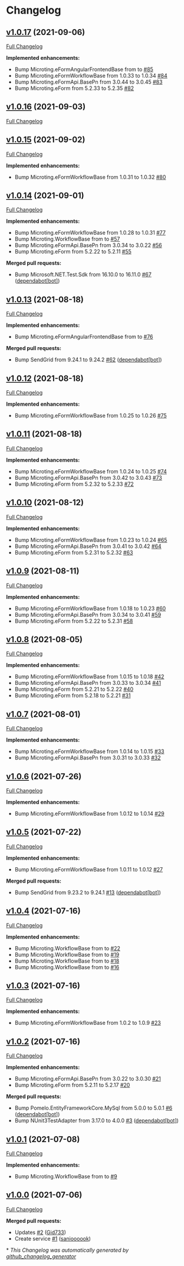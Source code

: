 # Changelog

## [v1.0.17](https://github.com/microting/eform-service-workflow-plugin/tree/v1.0.17) (2021-09-06)

[Full Changelog](https://github.com/microting/eform-service-workflow-plugin/compare/v1.0.16...v1.0.17)

**Implemented enhancements:**

- Bump Microting.eFormAngularFrontendBase from  to  [\#85](https://github.com/microting/eform-service-workflow-plugin/issues/85)
- Bump Microting.eFormWorkflowBase from 1.0.33 to 1.0.34 [\#84](https://github.com/microting/eform-service-workflow-plugin/issues/84)
- Bump Microting.eFormApi.BasePn from 3.0.44 to 3.0.45 [\#83](https://github.com/microting/eform-service-workflow-plugin/issues/83)
- Bump Microting.eForm from 5.2.33 to 5.2.35 [\#82](https://github.com/microting/eform-service-workflow-plugin/issues/82)

## [v1.0.16](https://github.com/microting/eform-service-workflow-plugin/tree/v1.0.16) (2021-09-03)

[Full Changelog](https://github.com/microting/eform-service-workflow-plugin/compare/v1.0.15...v1.0.16)

## [v1.0.15](https://github.com/microting/eform-service-workflow-plugin/tree/v1.0.15) (2021-09-02)

[Full Changelog](https://github.com/microting/eform-service-workflow-plugin/compare/v1.0.14...v1.0.15)

**Implemented enhancements:**

- Bump Microting.eFormWorkflowBase from 1.0.31 to 1.0.32 [\#80](https://github.com/microting/eform-service-workflow-plugin/issues/80)

## [v1.0.14](https://github.com/microting/eform-service-workflow-plugin/tree/v1.0.14) (2021-09-01)

[Full Changelog](https://github.com/microting/eform-service-workflow-plugin/compare/v1.0.13...v1.0.14)

**Implemented enhancements:**

- Bump Microting.eFormWorkflowBase from 1.0.28 to 1.0.31 [\#77](https://github.com/microting/eform-service-workflow-plugin/issues/77)
- Bump Microting.WorkflowBase from  to  [\#57](https://github.com/microting/eform-service-workflow-plugin/issues/57)
- Bump Microting.eFormApi.BasePn from 3.0.34 to 3.0.22 [\#56](https://github.com/microting/eform-service-workflow-plugin/issues/56)
- Bump Microting.eForm from 5.2.22 to 5.2.11 [\#55](https://github.com/microting/eform-service-workflow-plugin/issues/55)

**Merged pull requests:**

- Bump Microsoft.NET.Test.Sdk from 16.10.0 to 16.11.0 [\#67](https://github.com/microting/eform-service-workflow-plugin/pull/67) ([dependabot[bot]](https://github.com/apps/dependabot))

## [v1.0.13](https://github.com/microting/eform-service-workflow-plugin/tree/v1.0.13) (2021-08-18)

[Full Changelog](https://github.com/microting/eform-service-workflow-plugin/compare/v1.0.12...v1.0.13)

**Implemented enhancements:**

- Bump Microting.eFormAngularFrontendBase from  to  [\#76](https://github.com/microting/eform-service-workflow-plugin/issues/76)

**Merged pull requests:**

- Bump SendGrid from 9.24.1 to 9.24.2 [\#62](https://github.com/microting/eform-service-workflow-plugin/pull/62) ([dependabot[bot]](https://github.com/apps/dependabot))

## [v1.0.12](https://github.com/microting/eform-service-workflow-plugin/tree/v1.0.12) (2021-08-18)

[Full Changelog](https://github.com/microting/eform-service-workflow-plugin/compare/v1.0.11...v1.0.12)

**Implemented enhancements:**

- Bump Microting.eFormWorkflowBase from 1.0.25 to 1.0.26 [\#75](https://github.com/microting/eform-service-workflow-plugin/issues/75)

## [v1.0.11](https://github.com/microting/eform-service-workflow-plugin/tree/v1.0.11) (2021-08-18)

[Full Changelog](https://github.com/microting/eform-service-workflow-plugin/compare/v1.0.10...v1.0.11)

**Implemented enhancements:**

- Bump Microting.eFormWorkflowBase from 1.0.24 to 1.0.25 [\#74](https://github.com/microting/eform-service-workflow-plugin/issues/74)
- Bump Microting.eFormApi.BasePn from 3.0.42 to 3.0.43 [\#73](https://github.com/microting/eform-service-workflow-plugin/issues/73)
- Bump Microting.eForm from 5.2.32 to 5.2.33 [\#72](https://github.com/microting/eform-service-workflow-plugin/issues/72)

## [v1.0.10](https://github.com/microting/eform-service-workflow-plugin/tree/v1.0.10) (2021-08-12)

[Full Changelog](https://github.com/microting/eform-service-workflow-plugin/compare/v1.0.9...v1.0.10)

**Implemented enhancements:**

- Bump Microting.eFormWorkflowBase from 1.0.23 to 1.0.24 [\#65](https://github.com/microting/eform-service-workflow-plugin/issues/65)
- Bump Microting.eFormApi.BasePn from 3.0.41 to 3.0.42 [\#64](https://github.com/microting/eform-service-workflow-plugin/issues/64)
- Bump Microting.eForm from 5.2.31 to 5.2.32 [\#63](https://github.com/microting/eform-service-workflow-plugin/issues/63)

## [v1.0.9](https://github.com/microting/eform-service-workflow-plugin/tree/v1.0.9) (2021-08-11)

[Full Changelog](https://github.com/microting/eform-service-workflow-plugin/compare/v1.0.8...v1.0.9)

**Implemented enhancements:**

- Bump Microting.eFormWorkflowBase from 1.0.18 to 1.0.23 [\#60](https://github.com/microting/eform-service-workflow-plugin/issues/60)
- Bump Microting.eFormApi.BasePn from 3.0.34 to 3.0.41 [\#59](https://github.com/microting/eform-service-workflow-plugin/issues/59)
- Bump Microting.eForm from 5.2.22 to 5.2.31 [\#58](https://github.com/microting/eform-service-workflow-plugin/issues/58)

## [v1.0.8](https://github.com/microting/eform-service-workflow-plugin/tree/v1.0.8) (2021-08-05)

[Full Changelog](https://github.com/microting/eform-service-workflow-plugin/compare/v1.0.7...v1.0.8)

**Implemented enhancements:**

- Bump Microting.eFormWorkflowBase from 1.0.15 to 1.0.18 [\#42](https://github.com/microting/eform-service-workflow-plugin/issues/42)
- Bump Microting.eFormApi.BasePn from 3.0.33 to 3.0.34 [\#41](https://github.com/microting/eform-service-workflow-plugin/issues/41)
- Bump Microting.eForm from 5.2.21 to 5.2.22 [\#40](https://github.com/microting/eform-service-workflow-plugin/issues/40)
- Bump Microting.eForm from 5.2.18 to 5.2.21 [\#31](https://github.com/microting/eform-service-workflow-plugin/issues/31)

## [v1.0.7](https://github.com/microting/eform-service-workflow-plugin/tree/v1.0.7) (2021-08-01)

[Full Changelog](https://github.com/microting/eform-service-workflow-plugin/compare/v1.0.6...v1.0.7)

**Implemented enhancements:**

- Bump Microting.eFormWorkflowBase from 1.0.14 to 1.0.15 [\#33](https://github.com/microting/eform-service-workflow-plugin/issues/33)
- Bump Microting.eFormApi.BasePn from 3.0.31 to 3.0.33 [\#32](https://github.com/microting/eform-service-workflow-plugin/issues/32)

## [v1.0.6](https://github.com/microting/eform-service-workflow-plugin/tree/v1.0.6) (2021-07-26)

[Full Changelog](https://github.com/microting/eform-service-workflow-plugin/compare/v1.0.5...v1.0.6)

**Implemented enhancements:**

- Bump Microting.eFormWorkflowBase from 1.0.12 to 1.0.14 [\#29](https://github.com/microting/eform-service-workflow-plugin/issues/29)

## [v1.0.5](https://github.com/microting/eform-service-workflow-plugin/tree/v1.0.5) (2021-07-22)

[Full Changelog](https://github.com/microting/eform-service-workflow-plugin/compare/v1.0.4...v1.0.5)

**Implemented enhancements:**

- Bump Microting.eFormWorkflowBase from 1.0.11 to 1.0.12 [\#27](https://github.com/microting/eform-service-workflow-plugin/issues/27)

**Merged pull requests:**

- Bump SendGrid from 9.23.2 to 9.24.1 [\#13](https://github.com/microting/eform-service-workflow-plugin/pull/13) ([dependabot[bot]](https://github.com/apps/dependabot))

## [v1.0.4](https://github.com/microting/eform-service-workflow-plugin/tree/v1.0.4) (2021-07-16)

[Full Changelog](https://github.com/microting/eform-service-workflow-plugin/compare/v1.0.3...v1.0.4)

**Implemented enhancements:**

- Bump Microting.WorkflowBase from  to  [\#22](https://github.com/microting/eform-service-workflow-plugin/issues/22)
- Bump Microting.WorkflowBase from  to  [\#19](https://github.com/microting/eform-service-workflow-plugin/issues/19)
- Bump Microting.WorkflowBase from  to  [\#18](https://github.com/microting/eform-service-workflow-plugin/issues/18)
- Bump Microting.WorkflowBase from  to  [\#16](https://github.com/microting/eform-service-workflow-plugin/issues/16)

## [v1.0.3](https://github.com/microting/eform-service-workflow-plugin/tree/v1.0.3) (2021-07-16)

[Full Changelog](https://github.com/microting/eform-service-workflow-plugin/compare/v1.0.2...v1.0.3)

**Implemented enhancements:**

- Bump Microting.eFormWorkflowBase from 1.0.2 to 1.0.9 [\#23](https://github.com/microting/eform-service-workflow-plugin/issues/23)

## [v1.0.2](https://github.com/microting/eform-service-workflow-plugin/tree/v1.0.2) (2021-07-16)

[Full Changelog](https://github.com/microting/eform-service-workflow-plugin/compare/v1.0.1...v1.0.2)

**Implemented enhancements:**

- Bump Microting.eFormApi.BasePn from 3.0.22 to 3.0.30 [\#21](https://github.com/microting/eform-service-workflow-plugin/issues/21)
- Bump Microting.eForm from 5.2.11 to 5.2.17 [\#20](https://github.com/microting/eform-service-workflow-plugin/issues/20)

**Merged pull requests:**

- Bump Pomelo.EntityFrameworkCore.MySql from 5.0.0 to 5.0.1 [\#6](https://github.com/microting/eform-service-workflow-plugin/pull/6) ([dependabot[bot]](https://github.com/apps/dependabot))
- Bump NUnit3TestAdapter from 3.17.0 to 4.0.0 [\#3](https://github.com/microting/eform-service-workflow-plugin/pull/3) ([dependabot[bot]](https://github.com/apps/dependabot))

## [v1.0.1](https://github.com/microting/eform-service-workflow-plugin/tree/v1.0.1) (2021-07-08)

[Full Changelog](https://github.com/microting/eform-service-workflow-plugin/compare/v1.0.0...v1.0.1)

**Implemented enhancements:**

- Bump Microting.WorkflowBase from  to  [\#9](https://github.com/microting/eform-service-workflow-plugin/issues/9)

## [v1.0.0](https://github.com/microting/eform-service-workflow-plugin/tree/v1.0.0) (2021-07-06)

[Full Changelog](https://github.com/microting/eform-service-workflow-plugin/compare/ae3582d69873e4fb35937d7213183f69faa71744...v1.0.0)

**Merged pull requests:**

- Updates [\#2](https://github.com/microting/eform-service-workflow-plugin/pull/2) ([Gid733](https://github.com/Gid733))
- Create service [\#1](https://github.com/microting/eform-service-workflow-plugin/pull/1) ([sanioooook](https://github.com/sanioooook))



\* *This Changelog was automatically generated by [github_changelog_generator](https://github.com/github-changelog-generator/github-changelog-generator)*

